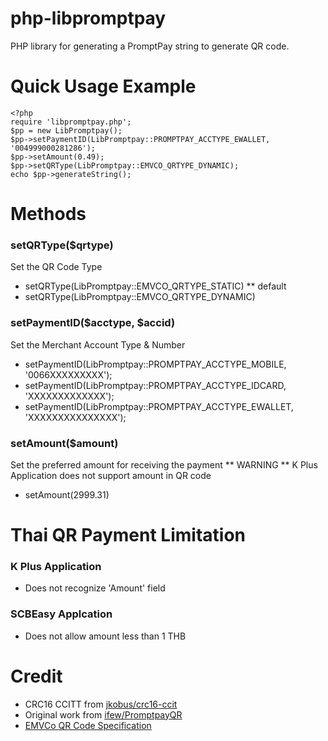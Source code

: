 # php-libpromptpay
PHP library for generating a PromptPay string to generate QR code.

# Quick Usage Example

    <?php
    require 'libpromptpay.php';
    $pp = new LibPromptpay();
    $pp->setPaymentID(LibPromptpay::PROMPTPAY_ACCTYPE_EWALLET, '004999000281286');
    $pp->setAmount(0.49);
    $pp->setQRType(LibPromptpay::EMVCO_QRTYPE_DYNAMIC);
    echo $pp->generateString();

# Methods
### setQRType($qrtype)
Set the QR Code Type
- setQRType(LibPromptpay::EMVCO_QRTYPE_STATIC) ** default
- setQRType(LibPromptpay::EMVCO_QRTYPE_DYNAMIC)

### setPaymentID($acctype, $accid)
Set the Merchant Account Type & Number
- setPaymentID(LibPromptpay::PROMPTPAY_ACCTYPE_MOBILE, '0066XXXXXXXXX');
- setPaymentID(LibPromptpay::PROMPTPAY_ACCTYPE_IDCARD, 'XXXXXXXXXXXXX');
- setPaymentID(LibPromptpay::PROMPTPAY_ACCTYPE_EWALLET, 'XXXXXXXXXXXXXXX');

### setAmount($amount)
Set the preferred amount for receiving the payment ** WARNING ** K Plus Application does not support amount in QR code
- setAmount(2999.31)

# Thai QR Payment Limitation

### K Plus Application
- Does not recognize 'Amount' field

### SCBEasy Applcation
- Does not allow amount less than 1 THB

# Credit
- CRC16 CCITT from [jkobus/crc16-ccit](https://github.com/jkobus/crc16-ccit)
- Original work from [ifew/PromptpayQR](https://github.com/ifew/PromptpayQR)
- [EMVCo QR Code Specification](https://www.emvco.com/emv-technologies/qrcodes/)
